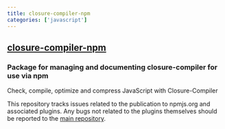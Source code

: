 ```yaml
---
title: closure-compiler-npm
categories: ['javascript']
---
```

## [closure-compiler-npm](https://github.com/google/closure-compiler-npm)

### Package for managing and documenting closure-compiler for use via npm


Check, compile, optimize and compress JavaScript with Closure-Compiler

This repository tracks issues related to the publication to npmjs.org and associated plugins.
Any bugs not related to the plugins themselves should be reported to the
[main repository](https://github.com/google/closure-compiler/).
